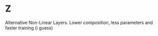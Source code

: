 # Z
Alternative Non-Linear Layers. Lower composition, less parameters and faster training (i guess)
